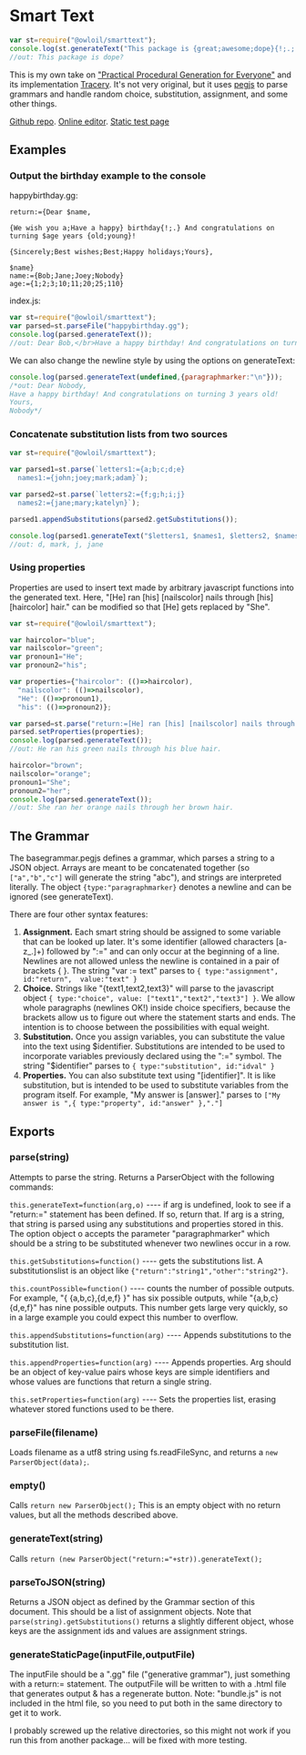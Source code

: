 Smart Text
=====

```javascript
var st=require("@owloil/smarttext");
console.log(st.generateText("This package is {great;awesome;dope}{!;.;!!!;?}"));
//out: This package is dope?
```

This is my own take on ["Practical Procedural Generation for Everyone"](https://www.youtube.com/watch?v=WumyfLEa6bU) and its implementation [Tracery](http://tracery.io/).
It's not very original, but it uses [pegjs](https://pegjs.org/) to 
parse grammars and handle random choice, substitution, assignment, and 
some other things.

[Github repo](https://github.com/owloil/smarttext). [Online editor](https://owloil.github.io/smarttext/editor/). [Static test page](https://owloil.github.io/smarttext/statictest/)


Examples
---

### Output the birthday example to the console
happybirthday.gg:
```
return:={Dear $name,

{We wish you a;Have a happy} birthday{!;.} And congratulations on turning $age years {old;young}!

{Sincerely;Best wishes;Best;Happy holidays;Yours},

$name}
name:={Bob;Jane;Joey;Nobody}
age:={1;2;3;10;11;20;25;110}
```

index.js:
```javascript
var st=require("@owloil/smarttext");
var parsed=st.parseFile("happybirthday.gg");
console.log(parsed.generateText());
//out: Dear Bob,</br>Have a happy birthday! And congratulations on turning 11 years young!</br>Yours,</br>Joey
```

We can also change the newline style by using the options on generateText:
```javascript
console.log(parsed.generateText(undefined,{paragraphmarker:"\n"}));
/*out: Dear Nobody,
Have a happy birthday! And congratulations on turning 3 years old!
Yours,
Nobody*/
```

### Concatenate substitution lists from two sources

```javascript
var st=require("@owloil/smarttext");

var parsed1=st.parse(`letters1:={a;b;c;d;e}
  names1:={john;joey;mark;adam}`);

var parsed2=st.parse(`letters2:={f;g;h;i;j}
  names2:={jane;mary;katelyn}`);

parsed1.appendSubstitutions(parsed2.getSubstitutions());

console.log(parsed1.generateText("$letters1, $names1, $letters2, $names2"));
//out: d, mark, j, jane
```

### Using properties

Properties are used to insert text made by arbitrary javascript functions into the generated text. 
Here, "[He] ran [his] [nailscolor] nails through [his] [haircolor] hair." can be modified so that 
[He] gets replaced by "She". 

```javascript
var st=require("@owloil/smarttext");

var haircolor="blue";
var nailscolor="green";
var pronoun1="He";
var pronoun2="his";

var properties={"haircolor": (()=>haircolor), 
  "nailscolor": (()=>nailscolor),
  "He": (()=>pronoun1),
  "his": (()=>pronoun2)};

var parsed=st.parse("return:=[He] ran [his] [nailscolor] nails through [his] [haircolor] hair.");
parsed.setProperties(properties);
console.log(parsed.generateText());
//out: He ran his green nails through his blue hair.

haircolor="brown";
nailscolor="orange";
pronoun1="She";
pronoun2="her";
console.log(parsed.generateText());
//out: She ran her orange nails through her brown hair.
```

The Grammar
---

The basegrammar.pegjs defines a grammar, which parses a string to a JSON object.
Arrays are meant to be concatenated together (so `["a","b","c"]` will generate the string
"abc"), and strings are interpreted literally. The object `{type:"paragraphmarker}` denotes
a newline and can be ignored (see generateText).

There are four other syntax features:
 1. **Assignment.** Each smart string should be assigned to some variable that can be looked
up later. It's some identifier (allowed characters [a-z\_.]+) followed by ":=" and can only
occur at the beginning of a line. Newlines are not allowed unless the newline is contained in a 
pair of brackets { }. The string "var := text" parses to `{ type:"assignment", id:"return", 
value:"text" }`
 2. **Choice.** Strings like "{text1,text2,text3}" will parse to the javascript object `{ type:"choice", value:
["text1","text2","text3"] }`. We allow whole paragraphs (newlines OK!) inside choice 
specifiers, because the brackets allow us to figure out where the statement starts and 
ends. The intention is to choose between the possibilities with equal weight.
 3. **Substitution.** Once you assign variables, you can substitute the value into the text
using $identifier. Substitutions are intended to be used to incorporate variables
previously declared using the ":=" symbol. The string "$identifier" parses to 
`{ type:"substitution", id:"idval" }`
 4. **Properties.** You can also substitute text using "[identifier]". It is like substitution,
but is intended to be used to substitute variables from the program itself. For example,
"My answer is [answer]." parses to `["My answer is ",{ type:"property", id:"answer" },"."]`

Exports
---


### parse(string)

Attempts to parse the string. Returns a ParserObject with the following commands:

`this.generateText=function(arg,o)` ---- if arg is undefined, look to see if a "return:=" statement
has been defined. If so, return that. If arg is a string, that string is parsed using any substitutions and 
properties stored in this. The option object o accepts the parameter "paragraphmarker" which should be 
a string to be substituted whenever two newlines occur in a row.

`this.getSubstitutions=function()` ---- gets the substitutions list. 
A substitutionslist is an object like 
`{"return":"string1","other":"string2"}`.

`this.countPossible=function()` ---- counts the number of possible outputs. For example, 
"{ {a,b,c},{d,e,f} }" has six possible outputs, while "{a,b,c} {d,e,f}" has nine possible outputs.
This number gets large very quickly, so in a large example you could expect this number to overflow.

`this.appendSubstitutions=function(arg)` ---- Appends substitutions to the substitution list.

`this.appendProperties=function(arg)` ---- Appends properties. Arg should be an object of key-value
pairs whose keys are simple identifiers and whose values are functions that return a single string.

`this.setProperties=function(arg)` ---- Sets the properties list, erasing whatever stored functions
used to be there.


### parseFile(filename)
Loads filename as a utf8 string using fs.readFileSync, and returns a `new ParserObject(data);`.


### empty()
Calls  `return new ParserObject();` This is an empty object with no return values, but all the 
methods described above.

### generateText(string)
Calls  `return (new ParserObject("return:="+str)).generateText();`

### parseToJSON(string)
Returns a JSON object as defined by the Grammar section of this document. This should be 
a list of assignment objects. Note that
`parse(string).getSubstitutions()` returns a slightly different object, whose keys are the 
assignment ids and values are assignment strings. 

### generateStaticPage(inputFile,outputFile)
The inputFile should be a ".gg" file ("generative grammar"), just something with a return:= statement.
The outputFile will be written to with a .html file that generates output & has a regenerate button.
Note: "bundle.js" is not included in the html file, so you need to put both in the same directory to get 
it to work.

I probably screwed up the relative directories, so this might not work if you run this from another package...
will be fixed with more testing.
